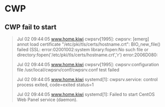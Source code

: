 # CWP

## CWP fail to start

> Jul 02 09:44:05 www.home.kiwi cwpsrv[1995]: cwpsrv: [emerg] annot load
> certificate "/etc/pki/tls/certs/hostname.crt": BIO_new_file() failed
> (SSL: error:02001002:system library:fopen:No such file or
> directory:fopen('/etc/pki/tls/certs/hostname.crt','r') error:2006D080:
> 
> Jul 02 09:44:05 www.home.kiwi cwpsrv[1995]: cwpsrv:configuration file
> /usr/local/cwpsrv/conf/cwpsrv.conf test failed
> 
> Jul 02 09:44:05 www.home.kiwi systemd[1]: cwpsrv.service: control
> process exited, code=exited status=1
> 
> Jul 02 09:44:05 www.home.kiwi systemd[1]: Failed to start CentOS Web
> Panel service (daemon).


<!--stackedit_data:
eyJoaXN0b3J5IjpbLTE5Mjc2MDA2NTJdfQ==
-->